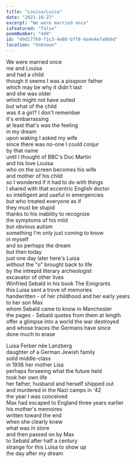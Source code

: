 ```yaml
---
title: "Louisa/Luisa"
date: "2021-10-27"
excerpt: "We were married once"
isFeatured: "false"
poemNumber: "448"
id: "49d17769-f1c3-4e80-b7f8-6a4e4e7a666d"
location: "Unknown"
---
```


We were married once  
me and Louisa  
and had a child  
though it seems I was a pisspoor father  
which may be why it didn't last  
and she was older  
which might not have suited  
but what of the child  
was it a girl? I don't remember  
it's embarrassing  
at least that's was the feeling  
in my dream  
upon waking I asked my wife  
since there was no-one I could conjur  
by that name  
until I thought of BBC's Doc Martin  
and his love Louisa  
who on the screen becomes his wife  
and mother of his child  
so I wondered if it had to do with things  
I shared with that eccentric English doctor  
so intelligent and useful in emergencies  
but who treated everyone as if  
they must be stupid  
thanks to his inability to recognize  
the symptoms of his mild  
but obvious autism  
something I'm only just coming to know  
in myself  
and so perhaps the dream  
but then today  
just one day later here's Luisa  
without the "o" brought back to life  
by the intrepid literary archeologist  
excavator of other lives  
Winfried Sebald in his book The Emigrants  
this Luisa sent a trove of memories  
handwritten - of her childhood and her early years  
to her son Max  
whom Sebald came to know in Manchester  
the pages - Sebald quotes from them at length  
offer a glimpse into a world the war destroyed  
and whose traces the Germans have since  
done much to erase

Luisa Ferber née Lanzberg  
daughter of a German Jewish family  
solid middle-class  
in 1936 her mother Lisa  
perhaps forseeing what the future held  
took her own life  
her father, husband and herself shipped out  
and murdered in the Nazi camps in '42  
the year I was conceived  
Max had escaped to England three years earlier  
his mother's memoires  
written toward the end  
when she clearly knew  
what was in store  
and then passed on by Max  
to Sebald after half a century  
strange for this Luisa to show up  
the day after my dream
